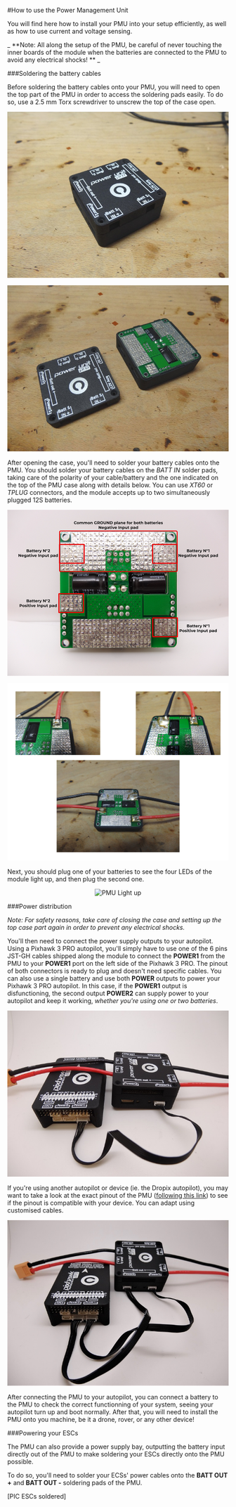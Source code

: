 #How to use the Power Management Unit

You will find here how to install your PMU into your setup efficiently, as well as how to use current and voltage sensing.

_ **Note: All along the setup of the PMU, be careful of never touching the inner boards of the module when the batteries are connected to the PMU to avoid any electrical shocks! ** _

###Soldering the battery cables

Before soldering the battery cables onto your PMU, you will need to open the top part of the PMU in order to access the soldering pads easily. To do so, use a 2.5 mm Torx screwdriver to unscrew the top of the case open.

<p align="center">
  <img src="./images/use1.jpg?raw=true" alt="Unscrewed PMU Case"/>
</p>

<p align="center">
  <img src="./images/use2.jpg?raw=true" alt="Open PMU Case"/>
</p>

After opening the case, you'll need to solder your battery cables onto the PMU. You should solder your battery cables on the _BATT IN_ solder pads, taking care of the polarity of your cable/battery and the one indicated on the top of the PMU case along with details below. You can use _XT60_ or _TPLUG_ connectors, and the module accepts up to two simultaneously plugged 12S batteries.

<p align="center">
  <img src="./images/pads.png?raw=true" alt="PMU Pads description"/>
</p>

<p align="center">
  <img src="./images/sold.png?raw=true" alt="PMU cables soldered"/>
</p>

Next, you should plug one of your batteries to see the four LEDs of the module light up, and then plug the second one.

<p align="center">
  <img src="./images/leds.jpg?raw=true" alt="PMU Light up"/>
</p>

###Power distribution

_Note: For safety reasons, take care of closing the case and setting up the top case part again in order to prevent any electrical shocks._

You'll then need to connect the power supply outputs to your autopilot. Using a Pixhawk 3 PRO autopilot, you'll simply have to use one of the 6 pins JST-GH cables shipped along the module to connect the **POWER1** from the PMU to your **POWER1** port on the left side of the Pixhawk 3 PRO. The pinout of both connectors is ready to plug and doesn't need specific cables. You can also use a single battery and use both **POWER** outputs to power your Pixhawk 3 PRO autopilot. In this case, if the **POWER1** output is disfunctioning, the second output **POWER2** can supply power to your autopilot and keep it working, _whether you're using one or two batteries_.

<p align="center">
  <img src="./images/con1.jpg?raw=true" alt="PMU connected pix"/>
</p>

If you're using another autopilot or device (ie. the Dropix autopilot), you may want to take a look at the exact pinout of the PMU ([following this link](wire.md)) to see if the pinout is compatible with your device. You can adapt using customised cables. 

<p align="center">
  <img src="./images/con2.jpg?raw=true" alt="PMU connected pix"/>
</p>

After connecting the PMU to your autopilot, you can connect a battery to the PMU to check the correct functionning of your system, seeing your autopilot turn up and boot normally. After that, you will need to install the PMU onto you machine, be it a drone, rover, or any other device!

###Powering your ESCs

The PMU can also provide a power supply bay, outputting the battery input directly out of the PMU to make soldering your ESCs directly onto the PMU possible.

To do so, you'll need to solder your ECSs' power cables onto the **BATT OUT +** and **BATT OUT -** soldering pads of the PMU. 

[PIC ESCs soldered]
